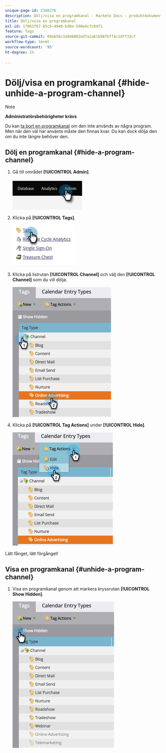 ```yaml
---
unique-page-id: 2360276
description: Dölj/visa en programkanal - Marketo Docs - produktdokumentation
title: Dölj/visa en programkanal
exl-id: 17061f87-85c9-4940-bd8e-590e4c7c04f1
feature: Tags
source-git-commit: 09a656c3a0d0002edfa1a61b987bff4c1dff33cf
workflow-type: tm+mt
source-wordcount: '95'
ht-degree: 1%

---
```


# Dölj/visa en programkanal {#hide-unhide-a-program-channel}

>[!NOTE]
>
>**Administratörsbehörigheter krävs**

Du kan [ta bort en programkanal](/help/marketo/product-docs/administration/tags/delete-a-program-channel.md) om den inte används av några program.  Men när den väl har använts måste den finnas kvar.  Du kan dock dölja den om du inte längre behöver den.

## Dölj en programkanal {#hide-a-program-channel}

1. Gå till området **[!UICONTROL Admin]**.

   ![](assets/hide-unhide-a-program-channel-1.png)

1. Klicka på **[!UICONTROL Tags]**.

   ![](assets/hide-unhide-a-program-channel-2.png)

1. Klicka på listrutan **[!UICONTROL Channel]** och välj den **[!UICONTROL Channel]** som du vill dölja.

   ![](assets/hide-unhide-a-program-channel-3.png)

1. Klicka på **[!UICONTROL Tag Actions]** under **[!UICONTROL Hide]**.

   ![](assets/hide-unhide-a-program-channel-4.png)

Lätt fånget, lätt förgånget!

## Visa en programkanal {#unhide-a-program-channel}

1. Visa en programkanal genom att markera kryssrutan **[!UICONTROL Show Hidden]**.

   ![](assets/hide-unhide-a-program-channel-5.png)
